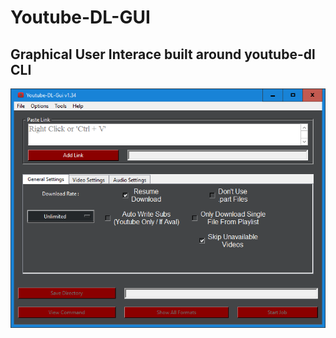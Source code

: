# Youtube-DL-GUI

## Graphical User Interace built around youtube-dl CLI

![screenshot](screenshot.png)
